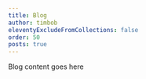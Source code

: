 ```yaml
---
title: Blog
author: timbob
eleventyExcludeFromCollections: false
order: 50
posts: true
---
```

Blog content goes here
